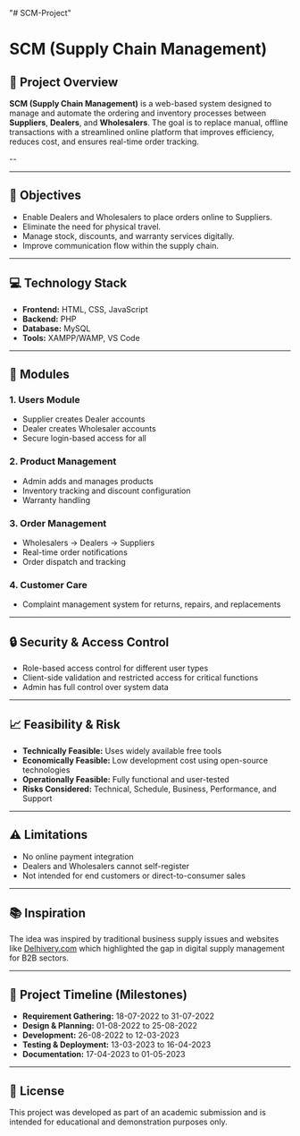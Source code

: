 "# SCM-Project" 
# SCM (Supply Chain Management)

## 📌 Project Overview

**SCM (Supply Chain Management)** is a web-based system designed to manage and automate the ordering and inventory processes between **Suppliers**, **Dealers**, and **Wholesalers**. The goal is to replace manual, offline transactions with a streamlined online platform that improves efficiency, reduces cost, and ensures real-time order tracking.


--

---

## 🎯 Objectives

- Enable Dealers and Wholesalers to place orders online to Suppliers.
- Eliminate the need for physical travel.
- Manage stock, discounts, and warranty services digitally.
- Improve communication flow within the supply chain.

---

## 💻 Technology Stack

- **Frontend:** HTML, CSS, JavaScript  
- **Backend:** PHP  
- **Database:** MySQL  
- **Tools:** XAMPP/WAMP, VS Code  

---

## 🔧 Modules

### 1. Users Module
- Supplier creates Dealer accounts  
- Dealer creates Wholesaler accounts  
- Secure login-based access for all

### 2. Product Management
- Admin adds and manages products  
- Inventory tracking and discount configuration  
- Warranty handling

### 3. Order Management
- Wholesalers → Dealers → Suppliers  
- Real-time order notifications  
- Order dispatch and tracking

### 4. Customer Care
- Complaint management system for returns, repairs, and replacements

---

## 🔒 Security & Access Control

- Role-based access control for different user types
- Client-side validation and restricted access for critical functions
- Admin has full control over system data

---

## 📈 Feasibility & Risk

- **Technically Feasible:** Uses widely available free tools  
- **Economically Feasible:** Low development cost using open-source technologies  
- **Operationally Feasible:** Fully functional and user-tested  
- **Risks Considered:** Technical, Schedule, Business, Performance, and Support

---

## ⚠️ Limitations

- No online payment integration  
- Dealers and Wholesalers cannot self-register  
- Not intended for end customers or direct-to-consumer sales

---

## 📚 Inspiration

The idea was inspired by traditional business supply issues and websites like [Delhivery.com](https://www.delhivery.com/setup-business/blogs/) which highlighted the gap in digital supply management for B2B sectors.

---

## 📅 Project Timeline (Milestones)

- **Requirement Gathering:** 18-07-2022 to 31-07-2022  
- **Design & Planning:** 01-08-2022 to 25-08-2022  
- **Development:** 26-08-2022 to 12-03-2023  
- **Testing & Deployment:** 13-03-2023 to 16-04-2023  
- **Documentation:** 17-04-2023 to 01-05-2023

---

## 📎 License

This project was developed as part of an academic submission and is intended for educational and demonstration purposes only.

